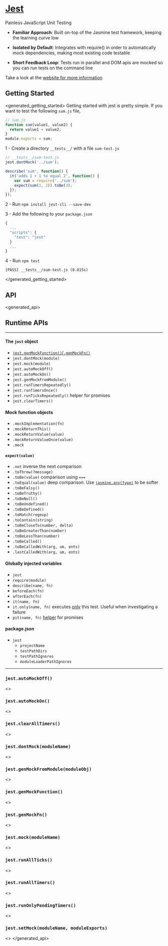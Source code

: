 # [Jest](http://facebook.github.io/jest/)

Painless JavaScript Unit Testing

- **Familiar Approach**: Built on-top of the Jasmine test framework, keeping the learning curve low

- **Isolated by Default**: Integrates with require() in order to automatically mock dependencies, making most existing code testable

- **Short Feedback Loop**: Tests run in parallel and DOM apis are mocked so you can run tests on the command line

Take a look at the [website for more information](http://facebook.github.io/react/)

## Getting Started
<generated_getting_started>
Getting started with jest is pretty simple. If you want to test the following `sum.js` file,

```javascript
// sum.js
function sum(value1, value2) {
  return value1 + value2;
}
module.exports = sum;
```

1 - Create a directory `__tests__/` with a file `sum-test.js`

```javascript
// __tests__/sum-test.js
jest.dontMock('../sum');

describe('sum', function() {
  it('adds 1 + 1 to equal 2', function() {
    var sum = require('../sum');
    expect(sum(1, 2)).toBe(3);
  });
});
```

2 - Run `npm install jest-cli --save-dev`

3 - Add the following to your `package.json`

```js
{
  ...
  "scripts": {
    "test": "jest"
  }
  ...
}
```

4 - Run `npm test`

```
[PASS] __tests__/sum-test.js (0.015s)
```
</generated_getting_started>

## API

<generated_api>
## Runtime APIs
-----

#### The `jest` object

  - [`jest.genMockFunction()`/`.genMockFn()`](#jest-genmockfunction)
  - `jest.dontMock(module)`
  - `jest.mock(module)`
  - `jest.autoMockOff()`
  - `jest.autoMockOn()`
  - `jest.genMockFromModule()`
  - `jest.runTimersRepeatedly()`
  - `jest.runTimersOnce()`
  - `jest.runTicksRepeatedly()` helper for promises
  - `jest.clearTimers()`

#### Mock function objects
  - `.mockImplementation(fn)`
  - `.mockReturnThis()`
  - `.mockReturnValue(value)`
  - `.mockReturnValueOnce(value)`
  - `.mock`

#### `expect(value)`

  - `.not` inverse the next comparison
  - `.toThrow(?message)`
  - `.toBe(value)` comparison using `===`
  - `.toEqual(value)` deep comparison. Use [`jasmine.any(type)`](http://jasmine.github.io/1.3/introduction.html#section-Matching_Anything_with_<code>jasmine.any</code>) to be softer
  - `.toBeFalsy()`
  - `.toBeTruthy()`
  - `.toBeNull()`
  - `.toBeUndefined()`
  - `.toBeDefined()`
  - `.toMatch(regexp)`
  - `.toContain(string)`
  - `.toBeCloseTo(number, delta)`
  - `.toBeGreaterThan(number)`
  - `.toBeLessThan(number)`
  - `.toBeCalled()`
  - `.toBeCalledWith(arg, um, ents)`
  - `.lastCalledWith(arg, um, ents)`

#### Globally injected variables

  - `jest`
  - `require(module)`
  - `describe(name, fn)`
  - `beforeEach(fn)`
  - `afterEach(fn)`
  - `it(name, fn)`
  - `it.only(name, fn)` executes [only](https://github.com/davemo/jasmine-only) this test. Useful when investigating a failure
  - `pit(name, fn)` [helper](https://www.npmjs.org/package/jasmine-pit) for promises

#### package.json

  - `jest`
    - `projectName`
    - `testPathDirs`
    - `testPathIgnores`
    - `moduleLoaderPathIgnores`

-----
### `jest.autoMockOff()`
<<TODO>>

### `jest.autoMockOn()`
<<TODO>>

### `jest.clearAllTimers()`
<<TODO>>

### `jest.dontMock(moduleName)`
<<TODO>>

### `jest.genMockFromModule(moduleObj)`
<<TODO>>

### `jest.genMockFunction()`
<<TODO>>

### `jest.genMockFn()`
<<TODO>>

### `jest.mock(moduleName)`
<<TODO>>

### `jest.runAllTicks()`
<<TODO>>

### `jest.runAllTimers()`
<<TODO>>

### `jest.runOnlyPendingTimers()`
<<TODO>>

### `jest.setMock(moduleName, moduleExports)`
<<TODO>>
</generated_api>
